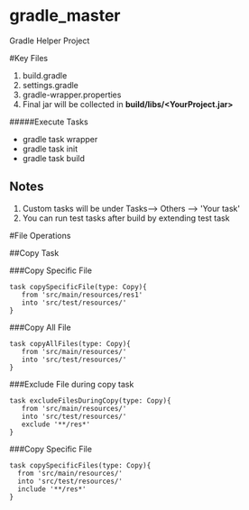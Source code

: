 # gradle_master
Gradle Helper Project

#Key Files
1. build.gradle
2. settings.gradle
3. gradle-wrapper.properties
4. Final jar will be collected in **build/libs/<YourProject.jar>**


#####Execute Tasks
 * gradle task wrapper
 * gradle task init
 * gradle task build
 
 Notes
 -----
 
 1) Custom tasks will be under Tasks--> Others --> 'Your task'
 2) You can run test tasks after build by extending test task
 
 
 
 #File Operations
 
 ##Copy Task
 
 ###Copy Specific File
 
 ~~~
task copySpecificFile(type: Copy){
    from 'src/main/resources/res1'
    into 'src/test/resources/'
}
 ~~~
 
 ###Copy All File
 
 ~~~
task copyAllFiles(type: Copy){
    from 'src/main/resources/'
    into 'src/test/resources/'
}
 ~~~
 
 ###Exclude File during copy task
 
 ~~~
task excludeFilesDuringCopy(type: Copy){
    from 'src/main/resources/'
    into 'src/test/resources/'
    exclude '**/res*'
}
 ~~~
 
 ###Copy Specific File 
  
  ~~~
task copySpecificFiles(type: Copy){
    from 'src/main/resources/'
    into 'src/test/resources/'
    include '**/res*'
}
  ~~~
 